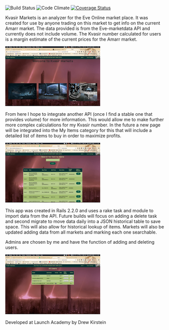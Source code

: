 ![Build Status](https://codeship.com/projects/fe957b10-0b90-0133-be70-66578df262d2/status?branch=master)
![Code Climate](https://codeclimate.com/github/APKirstein/kvasir.png)
[![Coverage Status](https://coveralls.io/repos/APKirstein/kvasir/badge.svg)](https://coveralls.io/r/APKirstein/kvasir)

Kvasir Markets is an analyzer for the Eve Online market place. It was created
for use by anyone trading on this market to get info on the current Amarr market.
The data provided is from the Eve-marketdata API and currently does not include
volume. The Kvasir number calculated for users is a margin estimate of the
current prices for the Amarr market.

![Main page image](/app/assets/images/pic_1.png "Front Page")

From here I hope to integrate another API (once I find a stable one that provides
volume) for more information. This would allow me to make further more complex
calculations for my Kvasir number. In the future a new page will be integrated
into the My Items category for this that will include a detailed list of
items to buy in order to maximize profits.

![My items page](/app/assets/images/pic_2.png "My items page")

This app was created in Rails 2.2.0 and uses a rake task and module to import
data from the API. Future builds will focus on adding a delete task and
second migrate to move data daily into a JSON historical table to save space.
This will also allow for historical lookup of items. Markets will also be updated
adding data from all markets and marking each one searchable.

Admins are chosen by me and have the function of adding and deleting users.

![Admin page](/app/assets/images/pic_3.png "Admin page")

Developed at Launch Academy by Drew Kirstein
